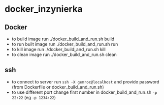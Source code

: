 # docker\_inzynierka

## Docker
- to build image run ./docker\_build\_and\_run.sh build
- to run built image run ./docker\_build\_and\_run.sh run
- to kill image run ./docker\_build\_and\_run.sh kill
- to clean image run ./docker\_build\_and\_run.sh clean

## ssh
- to connect to server run `ssh -X gemroc@localhost` and provide password (from
Dockerfile or docker\_build\_and\_run.sh)
- to use different port change first number in docker\_build\_and\_run.sh `-p 22:22` (eg `-p 1234:22`)

